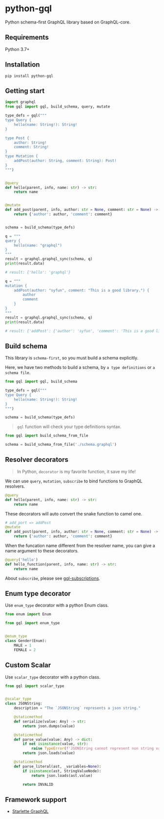 # python-gql

Python schema-first GraphQL library based on GraphQL-core.


## Requirements

Python 3.7+

## Installation

`pip install python-gql`

## Getting start

```python
import graphql
from gql import gql, build_schema, query, mutate

type_defs = gql("""
type Query {
    hello(name: String!): String!
}

type Post {
    author: String!
    comment: String!
}
type Mutation {
    addPost(author: String, comment: String): Post!
}
""")


@query
def hello(parent, info, name: str) -> str:
    return name


@mutate
def add_post(parent, info, author: str = None, comment: str = None) -> dict:
    return {'author': author, 'comment': comment}


schema = build_schema(type_defs)

q = """
query {
    hello(name: "graphql")
}
"""
result = graphql.graphql_sync(schema, q)
print(result.data)

# result: {'hello': 'graphql'}

q = """
mutation {
    addPost(author: "syfun", comment: "This is a good library.") {
        author
        comment
    }
}
"""
result = graphql.graphql_sync(schema, q)
print(result.data)

# result: {'addPost': {'author': 'syfun', 'comment': 'This is a good library.'}}
```

## Build schema

This library is `schema-first`, so you must build a schema explicitly.

Here, we have two methods to build a schema, by `a type definitions` or `a schema file`.

```python
from gql import gql, build_schema

type_defs = gql("""
type Query {
    hello(name: String!): String!
}
""")

schema = build_schema(type_defs)
```

> `gql` function will check your type definitions syntax.

```python
from gql import build_schema_from_file

schema = build_schema_from_file('./schema.graphql')
```

## Resolver decorators

> In Python, `decorator` is my favorite function, it save my life!

We can use `query`, `mutation`, `subscribe` to bind functions to GraphQL resolvers.

```python
@query
def hello(parent, info, name: str) -> str:
    return name
```

These decorators will auto convert the snake function to camel one.

```python
# add_port => addPost
@mutate
def add_post(parent, info, author: str = None, comment: str = None) -> dict:
    return {'author': author, 'comment': comment}
```

When the funcation name different from the resolver name, you can give a name argument to these decorators.

```python
@query('hello')
def hello_function(parent, info, name: str) -> str:
    return name
```

About `subscribe`, please see [gql-subscriptions](gql-subscriptions).

## Enum type decorator

Use `enum_type` decorator with a python Enum class.

```python
from enum import Enum

from gql import enum_type


@enum_type
class Gender(Enum):
    MALE = 1
    FEMALE = 2
```

## Custom Scalar

Use `scalar_type` decorator with a python class.

```python
from gql import scalar_type


@scalar_type
class JSONString:
    description = "The `JSONString` represents a json string."

    @staticmethod
    def serialize(value: Any) -> str:
        return json.dumps(value)

    @staticmethod
    def parse_value(value: Any) -> dict:
        if not isinstance(value, str):
            raise TypeError(f'JSONString cannot represent non string value: {inspect(value)}')
        return json.loads(value)

    @staticmethod
    def parse_literal(ast, _variables=None):
        if isinstance(ast, StringValueNode):
            return json.loads(ast.value)

        return INVALID

```


## Framework support

- [Starlette GraphQL](https://github.com/syfun/starlette-graphql)
